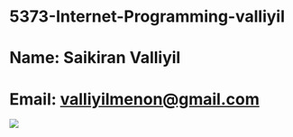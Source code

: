 # 5373-Internet-Programming-valliyil
# Name: Saikiran Valliyil
# Email: valliyilmenon@gmail.com
![](https://avatars1.githubusercontent.com/u/25236341?v=3&u=5175e0bffbeae46bc43accd35ac4e3d320cc4ac9&s=250)
